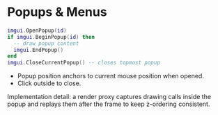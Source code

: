 # Popups & Menus

```lua
imgui.OpenPopup(id)
if imgui.BeginPopup(id) then
  -- draw popup content
  imgui.EndPopup()
end
imgui.CloseCurrentPopup() -- closes topmost popup
```
- Popup position anchors to current mouse position when opened.
- Click outside to close.

Implementation detail: a render proxy captures drawing calls inside the popup and replays them after the frame to keep z-ordering consistent. 